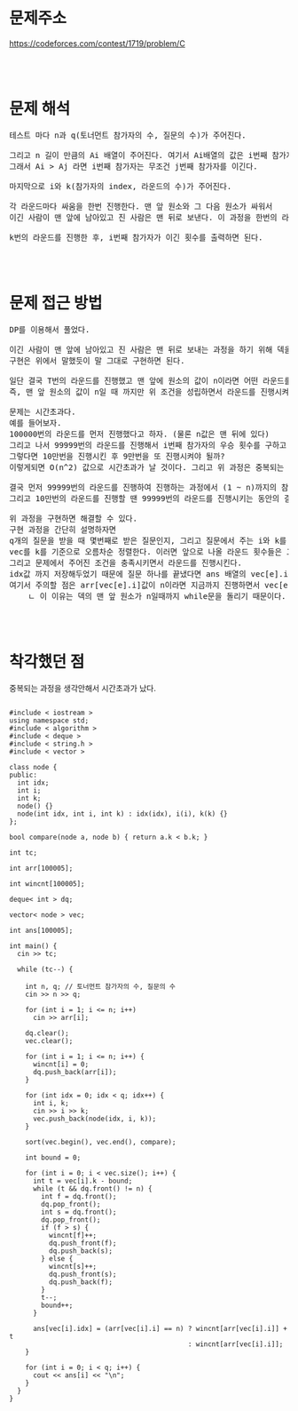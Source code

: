# 문제주소

https://codeforces.com/contest/1719/problem/C

<br><br>

# 문제 해석

<pre>
테스트 마다 n과 q(토너먼트 참가자의 수, 질문의 수)가 주어진다. 

그리고 n 길이 만큼의 Ai 배열이 주어진다. 여기서 Ai배열의 값은 i번째 참가자가 가지는 힘의 세기이다.
그래서 Ai > Aj 라면 i번째 참가자는 무조건 j번째 참가자를 이긴다.

마지막으로 i와 k(참가자의 index, 라운드의 수)가 주어진다.

각 라운드마다 싸움을 한번 진행한다. 맨 앞 원소와 그 다음 원소가 싸워서
이긴 사람이 맨 앞에 남아있고 진 사람은 맨 뒤로 보낸다. 이 과정을 한번의 라운드동안 진행한다.

k번의 라운드를 진행한 후, i번째 참가자가 이긴 횟수를 출력하면 된다.
</pre>

<br><br>

# 문제 접근 방법

<pre>
DP를 이용해서 풀었다.

이긴 사람이 맨 앞에 남아있고 진 사람은 맨 뒤로 보내는 과정을 하기 위해 덱을 이용해서 풀었다.
구현은 위에서 말했듯이 말 그대로 구현하면 된다.

일단 결국 T번의 라운드를 진행했고 맨 앞에 원소의 값이 n이라면 어떤 라운드를 진행하든 n의 값을 가진 원소가 이길 것이다.
즉, 맨 앞 원소의 값이 n일 때 까지만 위 조건을 성립하면서 라운드를 진행시켜주면 된다.

문제는 시간초과다.
예를 들어보자.
100000번의 라운드를 먼저 진행했다고 하자. (물론 n값은 맨 뒤에 있다)
그리고 나서 99999번의 라운드를 진행해서 i번째 참가자의 우승 횟수를 구하고 싶다고 한다.
그렇다면 10만번을 진행시킨 후 9만번을 또 진행시켜야 될까?
이렇게되면 O(n^2) 값으로 시간초과가 날 것이다. 그리고 위 과정은 중복되는 경우가 많다.

결국 먼저 99999번의 라운드를 진행하여 진행하는 과정에서 (1 ~ n)까지의 참가자들의 우승 횟수를 모두 저장한다.
그리고 10만번의 라운드를 진행할 땐 99999번의 라운드를 진행시키는 동안의 결과값이 모두 저장되어있기 때문에 1번만 더 진행하면 된다.

위 과정을 구현하면 해결할 수 있다.
구현 과정을 간단히 설명하자면
q개의 질문을 받을 때 몇번째로 받은 질문인지, 그리고 질문에서 주는 i와 k를 vec에 저장한다.
vec를 k를 기준으로 오름차순 정렬한다. 이러면 앞으로 나올 라운드 횟수들은 고려하지 않아도 중복되는 과정을 배제할 수 있다.
그리고 문제에서 주어진 조건을 충족시키면서 라운드를 진행시킨다.
idx값 까지 저장해두었기 때문에 질문 하나를 끝냈다면 ans 배열의 vec[e].idx번째 인덱스에 i번째 참가자의 우승 횟수를 저장해준다.
여기서 주의할 점은 arr[vec[e].i]값이 n이라면 지금까지 진행하면서 vec[e].i번째 참가자가 우승했던 횟수 + 남은 라운드 수를 저장해주어야한다.
    ㄴ 이 이유는 덱의 맨 앞 원소가 n일때까지 while문을 돌리기 때문이다.
</pre>

<br><br>

# 착각했던 점

<p>
중복되는 과정을 생각안해서 시간초과가 났다.
</p>

<pre>
<code>
#include < iostream >
using namespace std;
#include < algorithm >
#include < deque >
#include < string.h >
#include < vector >

class node {
public:
  int idx;
  int i;
  int k;
  node() {}
  node(int idx, int i, int k) : idx(idx), i(i), k(k) {}
};

bool compare(node a, node b) { return a.k < b.k; }

int tc;

int arr[100005];

int wincnt[100005];

deque< int > dq;

vector< node > vec;

int ans[100005];

int main() {
  cin >> tc;

  while (tc--) {

    int n, q; // 토너먼트 참가자의 수, 질문의 수
    cin >> n >> q;

    for (int i = 1; i <= n; i++)
      cin >> arr[i];

    dq.clear();
    vec.clear();

    for (int i = 1; i <= n; i++) {
      wincnt[i] = 0;
      dq.push_back(arr[i]);
    }

    for (int idx = 0; idx < q; idx++) {
      int i, k;
      cin >> i >> k;
      vec.push_back(node(idx, i, k));
    }

    sort(vec.begin(), vec.end(), compare);

    int bound = 0;

    for (int i = 0; i < vec.size(); i++) {
      int t = vec[i].k - bound;
      while (t && dq.front() != n) {
        int f = dq.front();
        dq.pop_front();
        int s = dq.front();
        dq.pop_front();
        if (f > s) {
          wincnt[f]++;
          dq.push_front(f);
          dq.push_back(s);
        } else {
          wincnt[s]++;
          dq.push_front(s);
          dq.push_back(f);
        }
        t--;
        bound++;
      }

      ans[vec[i].idx] = (arr[vec[i].i] == n) ? wincnt[arr[vec[i].i]] + t
                                             : wincnt[arr[vec[i].i]];
    }

    for (int i = 0; i < q; i++) {
      cout << ans[i] << "\n";
    }
  }
}
</code>

</pre>

<br><br>

<p>

</p>
